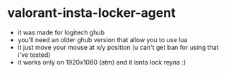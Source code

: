 # valorant-insta-locker-agent

- it was made for logitech ghub
- you'll need an older ghub version that allow you to use lua
- it just move your mouse at x/y position (u can't get ban for using that i've tested)
- it works only on 1920x1080 (atm) and it isnta lock reyna :)

